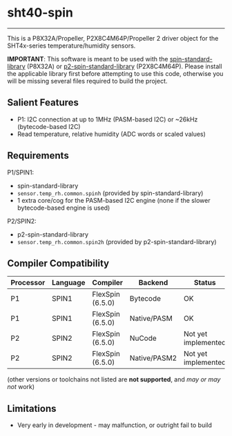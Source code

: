 # sht40-spin 
--------------

This is a P8X32A/Propeller, P2X8C4M64P/Propeller 2 driver object for the SHT4x-series temperature/humidity sensors.

**IMPORTANT**: This software is meant to be used with the [spin-standard-library](https://github.com/avsa242/spin-standard-library) (P8X32A) or [p2-spin-standard-library](https://github.com/avsa242/p2-spin-standard-library) (P2X8C4M64P). Please install the applicable library first before attempting to use this code, otherwise you will be missing several files required to build the project.


## Salient Features

* P1: I2C connection at up to 1MHz (PASM-based I2C) or ~26kHz (bytecode-based I2C)
* Read temperature, relative humidity (ADC words or scaled values)



## Requirements

P1/SPIN1:
* spin-standard-library
* `sensor.temp_rh.common.spinh` (provided by spin-standard-library)
* 1 extra core/cog for the PASM-based I2C engine (none if the slower bytecode-based engine is used)

P2/SPIN2:
* p2-spin-standard-library
* `sensor.temp_rh.common.spin2h` (provided by p2-spin-standard-library)


## Compiler Compatibility

| Processor | Language | Compiler               | Backend      | Status                |
|-----------|----------|------------------------|--------------|-----------------------|
| P1	    | SPIN1    | FlexSpin (6.5.0)	| Bytecode     | OK                    |
| P1	    | SPIN1    | FlexSpin (6.5.0)       | Native/PASM  | OK                    |
| P2	    | SPIN2    | FlexSpin (6.5.0)       | NuCode       | Not yet implemented   |
| P2        | SPIN2    | FlexSpin (6.5.0)       | Native/PASM2 | Not yet implemented   |

(other versions or toolchains not listed are __not supported__, and _may or may not_ work)


## Limitations

* Very early in development - may malfunction, or outright fail to build

